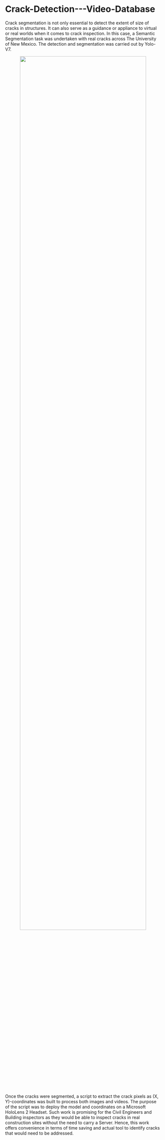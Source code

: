 # Crack-Detection---Video-Database

Crack segmentation is not only essential to detect the extent of size of cracks in structures. It can 
also serve as a guidance or appliance to virtual or real worlds when it comes to crack inspection.
In this case, a Semantic Segmentation task was undertaken with real cracks across The University of New
Mexico. The detection and segmentation was carried out by Yolo-V7.

<div align="center">
<img src="https://github.com/user-attachments/assets/997d81f3-4bce-42b2-8396-85a5076d4774" width=90% height=85%>
</div><br />

Once the cracks were segmented, a script to extract the crack pixels as (X, Y)-coordinates was built to
process both images and videos. The purpose of the script was to deploy the model and coordinates on a
Microsoft HoloLens 2 Headset. Such work is promising for the Civil Engineers and Building inspectors
as they would be able to inspect cracks in real construction sites without the need to carry a Server. 
Hence, this work offers convenience in terms of time saving and actual tool to identify cracks that would
need to be addressed. 
